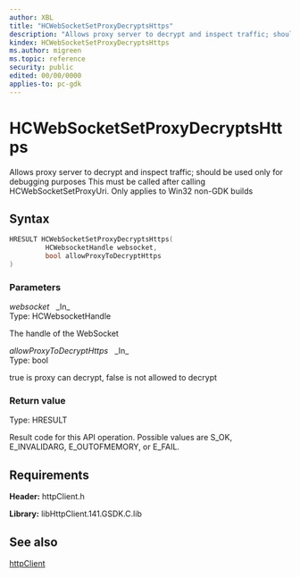 ```yaml
---
author: XBL
title: "HCWebSocketSetProxyDecryptsHttps"
description: "Allows proxy server to decrypt and inspect traffic; should be used only for debugging purposes This must be called after calling HCWebSocketSetProxyUri. Only applies to Win32 non-GDK builds"
kindex: HCWebSocketSetProxyDecryptsHttps
ms.author: migreen
ms.topic: reference
security: public
edited: 00/00/0000
applies-to: pc-gdk
---
```


# HCWebSocketSetProxyDecryptsHttps  

Allows proxy server to decrypt and inspect traffic; should be used only for debugging purposes This must be called after calling HCWebSocketSetProxyUri. Only applies to Win32 non-GDK builds  

## Syntax  
  
```cpp
HRESULT HCWebSocketSetProxyDecryptsHttps(  
         HCWebsocketHandle websocket,  
         bool allowProxyToDecryptHttps  
)  
```  
  
### Parameters  
  
*websocket* &nbsp;&nbsp;\_In\_  
Type: HCWebsocketHandle  
  
The handle of the WebSocket  
  
*allowProxyToDecryptHttps* &nbsp;&nbsp;\_In\_  
Type: bool  
  
true is proxy can decrypt, false is not allowed to decrypt  
  
  
### Return value  
Type: HRESULT
  
Result code for this API operation. Possible values are S_OK, E_INVALIDARG, E_OUTOFMEMORY, or E_FAIL.
  
## Requirements  
  
**Header:** httpClient.h
  
**Library:** libHttpClient.141.GSDK.C.lib
  
## See also  
[httpClient](../httpclient_members.md)  
  
  
